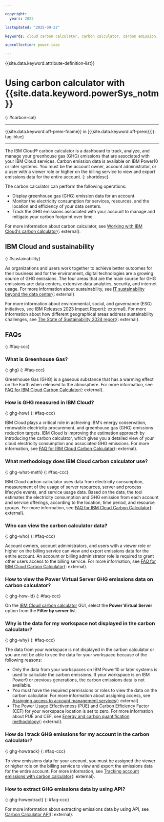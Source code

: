 ```yaml
---

copyright:
  years: 2025

lastupdated: "2025-09-22"

keywords: cloud carbon calculator, carbon calculator, carbon emission, greenhouse gas

subcollection: power-iaas

---
```


{{site.data.keyword.attribute-definition-list}}


# Using carbon calculator with {{site.data.keyword.powerSys_notm}}
{: #carbon-cal}

---

{{site.data.keyword.off-prem-fname}} in [{{site.data.keyword.off-prem}}]{: tag-blue}





---

The IBM Cloud&reg; carbon calculator is a dashboard to track, analyze, and manage your greenhouse gas (GHG) emissions that are associated with your IBM Cloud services. Carbon emission data is available on IBM Power10 or later systems. You must be the account owner, account administrator, or a user with a viewer role or higher on the billing service to view and export emissions data for the entire account.
{: shortdesc}

The carbon calculator can perform the following operations:
- Display greenhouse gas (GHG) emission data for an account.
- Monitor the electricity consumption for services, resources, and the location and efficiency of your data centers.
- Track the GHG emissions associated with your account to manage and mitigate your carbon footprint over time.

For more information about carbon calculator, see [Working with IBM Cloud's carbon calculator](https://cloud.ibm.com/docs/account?topic=account-what-is-cloud-calc){: external}.


## IBM Cloud and sustainability
{: #sustainability}

As organizations and users work together to achieve better outcomes for their business and for the environment, digital technologies are a growing source of GHG emissions. The four areas that are the main source for GHG emissions are: data centers, extensive data analytics, security, and internet usage. For more information about sustainability, see [IT sustainability beyond the data center](https://www.ibm.com/thought-leadership/institute-business-value/report/it-sustainability){: external}.

For more information about environmental, social, and governance (ESG) initiatives, see [IBM Releases 2023 Impact Report](https://newsroom.ibm.com/2023-04-11-IBM-Releases-2023-Impact-Report){: external}. For more information about how different geographical areas address sustainability challenges, see [The State of Sustainability 2024 report](https://www.ibm.com/think/insights/state-of-sustainability-geo-data){: external}.


## FAQs
{: #faq-ccc}

### What is Greenhouse Gas?
{: ghg}
{: #faq-ccc}

Greenhouse Gas (GHG) is a gaseous substance that has a warming effect on the Earth when released to the atmosphere. For more information, see [FAQ for IBM Cloud Carbon Calculator](https://cloud.ibm.com/docs/account?topic=account-carboncalcfaqs){: external}.

### How is GHG measured in IBM Cloud?
{: ghg-how}
{: #faq-ccc}

IBM Cloud plays a critical role in achieving IBM’s energy conservation, renewable electricity procurement, and greenhouse gas (GHG) emissions reduction targets. IBM Cloud is improving the estimation approach by introducing the carbon calculator, which gives you a detailed view of your cloud electricity consumption and associated GHG emissions. For more information, see [FAQ for IBM Cloud Carbon Calculator](https://cloud.ibm.com/docs/account?topic=account-carboncalcfaqs){: external}.


### What methodology does IBM Cloud carbon calculator use?
{: ghg-what-meth}
{: #faq-ccc}

IBM Cloud carbon calculator uses data from electricity consumption, measurement of the usage of server resources, server and process lifecycle events, and service usage data. Based on the data, the tool estimates the electricity consumption and GHG emission from each account and service offerings, according to the location, time period, and resource groups. For more information, see [FAQ for IBM Cloud Carbon Calculator](https://cloud.ibm.com/docs/account?topic=account-carboncalcfaqs){: external}.


### Who can view the carbon calculator data?
{: ghg-who}
{: #faq-ccc}

Account owners, account administrators, and users with a viewer role or higher on the billing service can view and export emissions data for the entire account. An account or billing administrator role is required to grant other users access to the billing service. For more information, see [FAQ for IBM Cloud Carbon Calculator](https://cloud.ibm.com/docs/account?topic=account-carboncalcfaqs){: external}.


### How to view the Power Virtual Server GHG emissions data on carbon calculator?
{: ghg-how-id}
{: #faq-ccc}

On the [IBM Cloud carbon calculator](https://cloud.ibm.com/billing/carbon-calculator) GUI, select the **Power Virtual Server** option from the **Filter by server** list.


### Why is the data for my workspace not displayed in the carbon calculator?
{: ghg-why}
{: #faq-ccc}

The data from your workspace is not displayed in the carbon calculator or you are not be able to see the data for your workspace because of the following reasons:
- Only the data from your workspaces on IBM Power10 or later systems is used to calculate the carbon emissions. If your workspace is on IBM Power9 or previous generations, the carbon emissions data is not available.
- You must have the required permissions or roles to view the data on the carbon calculator. For more information about assigning access, see [Assigning access to account management services](https://cloud.ibm.com/docs/account?topic=account-account-services&interface=api#billing-acct-mgmt-api){: external}.
- The Power Usage Effectiveness (PUE) and Carbon Efficiency Factor (CEF) for your workspace location is set to zero. For more information about PUE and CEF, see [Energy and carbon quantification methodology](https://cloud.ibm.com/media/docs/downloads/account/carbon-calc-method-v4.pdf){: external}.


### How do I track GHG emissions for my account in the carbon calculator?
{: ghg-howtrack}
{: #faq-ccc}

To view emissions data for your account, you must be assigned the viewer or higher role on the billing service to view and export the emissions data for the entire account. For more information, see [Tracking account emissions with carbon calculator](https://cloud.ibm.com/docs/account?topic=account-tracking-emissions-account){: external}.


### How to extract GHG emissions data by using API?
{: ghg-howextract}
{: #faq-ccc}

For more information about extracting emissions data by using API, see [Carbon Calculator API](https://cloud.ibm.com/apidocs/carbon-calculator){: external}.
